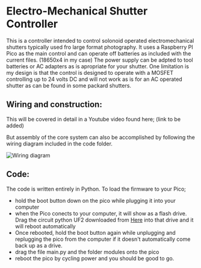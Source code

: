 # Electro-Mechanical Shutter Controller
This is a controller intended to control solonoid operated electromechanical shutters typically used fro large format photography.
It uses a Raspberry PI Pico as the main control and can operate off batteries as included with the current files. (18650x4 in my case)
The power supply can be adpted to tool batteries or AC adapters as is apropriate for your shutter.
One limitation is my design is that the control is designed to operate with a MOSFET controlling up to 24 volts DC and will not work as is for an AC operated shutter as can be found in some packard shutters.

## Wiring and construction:
  
  This will be covered in detail in a Youtube video found here;
  (link to be added)
  
But assembly of the core system can also be accomplished by following the wiring diagram included in the code folder.

![Wiring diagram](https://github.com/Drachimus/Electro-Mech_Shutter/assets/136056199/be9e471f-25f2-4fde-a4b2-98fd325e6dce)

## Code:

  The code is written entirely in Python. To load the firmware to your Pico;
  - hold the boot button down on the pico while plugging it into your computer
  - when the Pico conects to your computer, it will show as a flash drive. Drag the circuit python UF2 downloaded from [Here](https://circuitpython.org/board/raspberry_pi_pico/) into that drive and it will reboot automatically
  - Once rebooted, hold the boot button again while unplugging and replugging the pico from the computer if it doesn't automatically come back up as a drive.
  - drag the file main.py and the folder modules onto the pico
  - reboot the pico by cycling power and you should be good to go.


